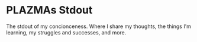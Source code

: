 # PLAZMAs Stdout

The stdout of my concionceness.
Where I share my thoughts, the things I'm learning, my struggles and successes, and more.
